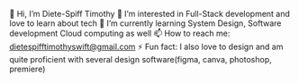 👋 Hi, I’m Diete-Spiff Timothy
👀 I’m interested in Full-Stack development and love to learn about tech
🌱 I’m currently learning System Design, Software development Cloud computing as well
📫 How to reach me: dietespifftimothyswift@gmail.com
⚡ Fun fact: I also love to design and am quite proficient with several design software(figma, canva, photoshop, premiere)

<!--
**Axn-Switch/Axn-Switch** is a ✨ _special_ ✨ repository because its `README.md` (this file) appears on your GitHub profile.

Here are some ideas to get you started:

- 🔭 I’m currently working on ...
- 🌱 I’m currently learning ...
- 👯 I’m looking to collaborate on ...
- 🤔 I’m looking for help with ...
- 💬 Ask me about ...
- 📫 How to reach me: ...
- 😄 Pronouns: ...
- ⚡ Fun fact: ...
-->
